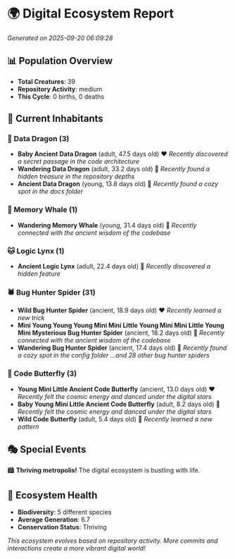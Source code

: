 # 🌍 Digital Ecosystem Report
*Generated on 2025-09-20 06:09:28*

## 📊 Population Overview
- **Total Creatures**: 39
- **Repository Activity**: medium
- **This Cycle**: 0 births, 0 deaths

## 👥 Current Inhabitants

### 🐉 Data Dragon (3)
- **Baby Ancient Data Dragon** (adult, 47.5 days old) ❤️
  *Recently discovered a secret passage in the code architecture*
- **Wandering Data Dragon** (adult, 33.2 days old) 💛
  *Recently found a hidden treasure in the repository depths*
- **Ancient Data Dragon** (young, 13.8 days old) 💚
  *Recently found a cozy spot in the docs folder*

### 🐋 Memory Whale (1)
- **Wandering Memory Whale** (young, 31.4 days old) 💚
  *Recently connected with the ancient wisdom of the codebase*

### 🐱 Logic Lynx (1)
- **Ancient Logic Lynx** (adult, 22.4 days old) 💛
  *Recently discovered a hidden feature*

### 🕷️ Bug Hunter Spider (31)
- **Wild Bug Hunter Spider** (ancient, 18.9 days old) ❤️
  *Recently learned a new trick*
- **Mini Young Young Young Mini Mini Little Young Mini Mini Little Young Mini Mysterious Bug Hunter Spider** (ancient, 18.2 days old) 💛
  *Recently connected with the ancient wisdom of the codebase*
- **Wandering Bug Hunter Spider** (ancient, 17.4 days old) 💛
  *Recently found a cozy spot in the config folder*
  *...and 28 other bug hunter spiders*

### 🦋 Code Butterfly (3)
- **Young Mini Little Ancient Code Butterfly** (ancient, 13.0 days old) ❤️
  *Recently felt the cosmic energy and danced under the digital stars*
- **Baby Young Mini Little Ancient Code Butterfly** (adult, 8.2 days old) 💚
  *Recently felt the cosmic energy and danced under the digital stars*
- **Wild Code Butterfly** (adult, 5.4 days old) 💚
  *Recently learned a new pattern*

## 🎭 Special Events

🏙️ **Thriving metropolis!** The digital ecosystem is bustling with life.

## 🔬 Ecosystem Health
- **Biodiversity**: 5 different species
- **Average Generation**: 6.7
- **Conservation Status**: Thriving

*This ecosystem evolves based on repository activity. More commits and interactions create a more vibrant digital world!*